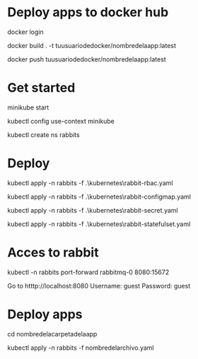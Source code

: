 # Deploy apps to docker hub

docker login

docker build . -t tuusuariodedocker/nombredelaapp:latest

docker push tuusuariodedocker/nombredelaapp:latest

# Get started

minikube start

kubectl config use-context minikube

kubectl create ns rabbits

# Deploy

kubectl apply -n rabbits -f .\kubernetes\rabbit-rbac.yaml

kubectl apply -n rabbits -f .\kubernetes\rabbit-configmap.yaml

kubectl apply -n rabbits -f .\kubernetes\rabbit-secret.yaml

kubectl apply -n rabbits -f .\kubernetes\rabbit-statefulset.yaml

# Acces to rabbit

kubectl -n rabbits port-forward rabbitmq-0 8080:15672

Go to htttp://localhost:8080
Username: guest
Password: guest

# Deploy apps

cd nombredelacarpetadelaapp

kubectl apply -n rabbits -f nombredelarchivo.yaml
